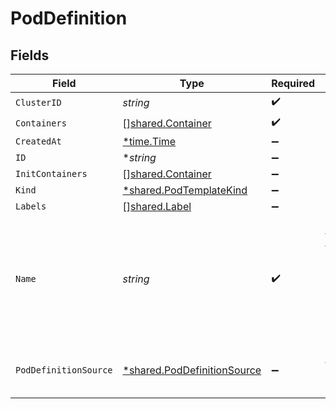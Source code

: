 # PodDefinition


## Fields

| Field                                                                                                     | Type                                                                                                      | Required                                                                                                  | Description                                                                                               |
| --------------------------------------------------------------------------------------------------------- | --------------------------------------------------------------------------------------------------------- | --------------------------------------------------------------------------------------------------------- | --------------------------------------------------------------------------------------------------------- |
| `ClusterID`                                                                                               | *string*                                                                                                  | :heavy_check_mark:                                                                                        | N/A                                                                                                       |
| `Containers`                                                                                              | [][shared.Container](../../models/shared/container.md)                                                    | :heavy_check_mark:                                                                                        | N/A                                                                                                       |
| `CreatedAt`                                                                                               | [*time.Time](https://pkg.go.dev/time#Time)                                                                | :heavy_minus_sign:                                                                                        | N/A                                                                                                       |
| `ID`                                                                                                      | **string*                                                                                                 | :heavy_minus_sign:                                                                                        | unique Id                                                                                                 |
| `InitContainers`                                                                                          | [][shared.Container](../../models/shared/container.md)                                                    | :heavy_minus_sign:                                                                                        | N/A                                                                                                       |
| `Kind`                                                                                                    | [*shared.PodTemplateKind](../../models/shared/podtemplatekind.md)                                         | :heavy_minus_sign:                                                                                        | N/A                                                                                                       |
| `Labels`                                                                                                  | [][shared.Label](../../models/shared/label.md)                                                            | :heavy_minus_sign:                                                                                        | N/A                                                                                                       |
| `Name`                                                                                                    | *string*                                                                                                  | :heavy_check_mark:                                                                                        | in pod template, this is the normalized name (for example, get it from pod -> replicaset -> deployment).<br/> |
| `PodDefinitionSource`                                                                                     | [*shared.PodDefinitionSource](../../models/shared/poddefinitionsource.md)                                 | :heavy_minus_sign:                                                                                        | The source type of the pod definition                                                                     |